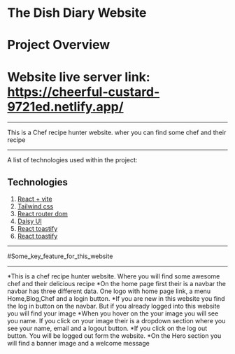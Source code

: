 # The Dish Diary Website

# Project Overview

# Website live server link: https://cheerful-custard-9721ed.netlify.app/

---

This is a Chef recipe hunter website. wher you can find some chef and their recipe

---

A list of technologies used within the project:

## Technologies

1. [React + vite](#react_vite)
2. [Tailwind css](#tailwind)
3. [React router dom](#react_router)
4. [Daisy UI](#Daisy_UI)
5. [React toastify](#react_loading_spinner)
6. [React toastify](#react_toastify)

---

#Some_key_feature_for_this_website

---

*This is a chef recipe hunter website. Where you will find some awesome chef and their delicious recipe
*On the home page first their is a navbar the navbar has three different data. One logo with home page link, a menu Home,Blog,Chef and a login button.
*If you are new in this website you find the log in button on the navbar. But if you already logged into this website you will find your image
*When you hover on the your image you will see you name. If you click on your image their is a dropdown section where you see your name, email and a logout button.
*If you click on the log out button. You will be logged out form the website.
*On the Hero section you will find a banner image and a welcome message
